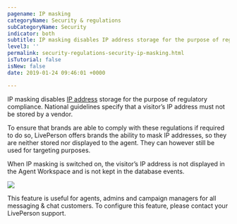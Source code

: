 ```yaml
---
pagename: IP masking
categoryName: Security & regulations
subCategoryName: Security
indicator: both
subtitle: IP masking disables IP address storage for the purpose of regulatory compliance.
level3: ''
permalink: security-regulations-security-ip-masking.html
isTutorial: false
isNew: false
date: 2019-01-24 09:46:01 +0000

---
```

IP masking disables [IP address]( security-regulations-security-ip-address-blocking.html) storage for the purpose of regulatory compliance. National guidelines specify that a visitor’s IP address must not be stored by a vendor.

To ensure that brands are able to comply with these regulations if required to do so, LivePerson offers brands the ability to mask IP addresses, so they are neither stored nor displayed to the agent. They can however still be used for targeting purposes.

When IP masking is switched on, the visitor’s IP address is not displayed in the Agent Workspace and is not kept in the database events.

![](//ce-sr.s3.eu-west-1.amazonaws.com/knowledge/img/Security_IP_masking1.png)

This feature is useful for agents, admins and campaign managers for all messaging & chat customers. To configure this feature, please contact your LivePerson support.
